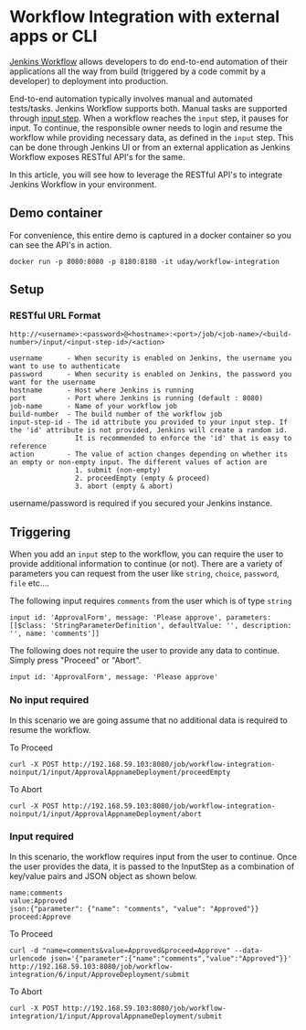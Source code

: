 # Workflow Integration with external apps or CLI
[Jenkins Workflow](https://wiki.jenkins-ci.org/display/JENKINS/Workflow+Plugin) allows developers to do end-to-end automation of their applications all the way from build (triggered by a code commit by a developer) to deployment into production.

End-to-end automation typically involves manual and automated tests/tasks. Jenkins Workflow supports both. Manual tasks are supported through [input step](https://github.com/jenkinsci/workflow-plugin/blob/master/TUTORIAL.md#pausing-flyweight-vs-heavyweight-executors). When a workflow reaches the `input` step, it pauses for input. To continue, the responsible owner needs to login and resume the workflow while providing necessary data, as defined in the `input` step. This can be done through Jenkins UI or from an external application as Jenkins Workflow exposes RESTful API's for the same.

In this article, you will see how to leverage the RESTful API's to integrate Jenkins Workflow in your environment.

## Demo container
For convenience, this entire demo is captured in a docker container so you can see the API's in action.

```
docker run -p 8080:8080 -p 8180:8180 -it uday/workflow-integration
```

## Setup

### RESTful URL Format

```
http://<username>:<password>@<hostname>:<port>/job/<job-name>/<build-number>/input/<input-step-id>/<action>

username      - When security is enabled on Jenkins, the username you want to use to authenticate
password      - When security is enabled on Jenkins, the password you want for the username
hostname      - Host where Jenkins is running
port          - Port where Jenkins is running (default : 8080)
job-name      - Name of your workflow job
build-number  - The build number of the workflow job
input-step-id - The id attribute you provided to your input step. If the 'id' attribute is not provided, Jenkins will create a random id.
                It is recommended to enforce the 'id' that is easy to reference
action        - The value of action changes depending on whether its an empty or non-empty input. The different values of action are
                1. submit (non-empty)
                2. proceedEmpty (empty & proceed)
                3. abort (empty & abort)
```

username/password is required if you secured your Jenkins instance.

## Triggering
When you add an `input` step to the workflow, you can require the user to provide additional information to continue (or not). There are a variety of parameters you can request from the user like `string`, `choice`, `password`, `file` etc....

The following input requires `comments` from the user which is of type `string`

```
input id: 'ApprovalForm', message: 'Please approve', parameters: [[$class: 'StringParameterDefinition', defaultValue: '', description: '', name: 'comments']]

```

The following does not require the user to provide any data to continue. Simply press "Proceed" or "Abort".

```
input id: 'ApprovalForm', message: 'Please approve'
```

### No input required
In this scenario we are going assume that no additional data is required to resume the workflow.

To Proceed

```
curl -X POST http://192.168.59.103:8080/job/workflow-integration-noinput/1/input/ApprovalAppnameDeployment/proceedEmpty
```

To Abort

```
curl -X POST http://192.168.59.103:8080/job/workflow-integration-noinput/1/input/ApprovalAppnameDeployment/abort
```

### Input required
In this scenario, the workflow requires input from the user to continue. Once the user provides the data, it is passed to the InputStep as a combination of key/value pairs and JSON object as shown below.

```
name:comments
value:Approved
json:{"parameter": {"name": "comments", "value": "Approved"}}
proceed:Approve
```

To Proceed

```
curl -d "name=comments&value=Approved&proceed=Approve" --data-urlencode json='{"parameter":{"name":"comments","value":"Approved"}}' http://192.168.59.103:8080/job/workflow-integration/6/input/ApproveDeployment/submit
```

To Abort

```
curl -X POST http://192.168.59.103:8080/job/workflow-integration/1/input/ApprovalAppnameDeployment/submit
```
